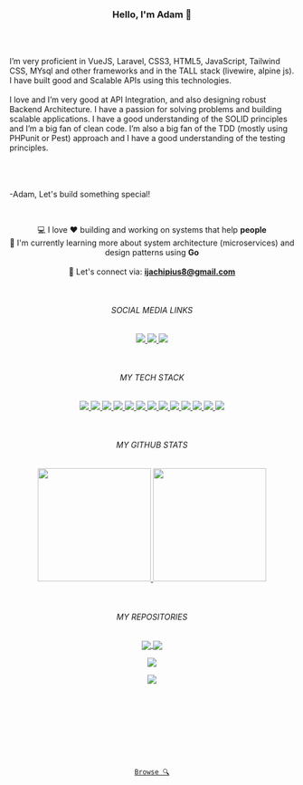 <h3 align=center>Hello, I'm Adam 👋</h3>
<br/><br/>

<p align="left">
I’m very proficient in VueJS, Laravel, CSS3, HTML5, JavaScript, Tailwind CSS, MYsql and other frameworks and in the TALL stack (livewire, alpine js). I have built good and Scalable APIs using this technologies.<br /><br />
I love and I’m very good at API Integration, and also designing robust Backend Architecture. I have a passion for solving problems and building scalable applications. I have a good understanding of the SOLID principles and I’m a big fan of clean code. I’m also a big fan of the TDD (mostly using PHPunit or Pest) approach and I have a good understanding of the testing principles.<br /><br />
  
<br /><br />
 -Adam, Let's build something special!
</p>
<br/>



</p>
<p align="center">
  💻 I love ❤ building and working on systems that help  <strong>people</strong>
  <br/>
  🌱 I'm currently learning more about system architecture (microservices) and design patterns using <strong>Go</strong>
  <br/><br/>
  💬 Let's connect via: <strong><a href="mailto: ijachipius8@gmail.com">ijachipius8@gmail.com</a></strong> 
</p>
<br/>



<h6 align="center">SOCIAL MEDIA LINKS</h6>

<p align="center">
  <a href="https://github.com/Adams-Ijachi">
    <img src="https://img.shields.io/badge/-@Adams%20Ijachi-%23000814?style=flat-square&logo=github" />
  </a>


  <a href="https://www.linkedin.com/in/pius-adams-ijachi/">
    <img src="https://img.shields.io/badge/-@Pius%20Adams%20Ijachi-%230077B5?style=flat-square&logo=linkedin" />
  </a>

  <a href="https://pius-adams-ijachi.super.site/">
    <img src="https://img.shields.io/website?color=0ab9e6&style=flat-square&up_message=pius%20adams%20ijachi&url=https://pius-adams-ijachi.super.site/" />
  </a>
</p>
<br/>

<h6 align="center">MY TECH STACK</h6>
<p align="center">
  <a href="HTML5">
    <img src="https://img.shields.io/badge/-HTML5-%23E44D27?style=flat-square&logo=html5&logoColor=ffffff" />
  </a>

  <a href="CSS 3">
    <img src="https://img.shields.io/badge/-CSS3-%231572B6?style=flat-square&logo=css3" />
  </a>

  <a href="Javascript">
    <img src="https://img.shields.io/badge/-JavaScript-%23F7DF1C?style=flat-square&logo=javascript&logoColor=000000&labelColor=%23F7DF1C&color=%23FFCE5A" />
  </a>

  <a href="PHP">
    <img src="https://img.shields.io/badge/-PHP-%233f51b5?style=flat-square&logo=php&logoColor=3f51b5&labelColor=%23C5CAE9&color=%233f51b5" />
  </a>

  <a href="TypeScript">
    <img src="https://img.shields.io/badge/-TypeScript-007ACC?style=flat-square&logo=typescript&logoColor=white" />
  </a>

  <a href="React JS">
    <img src="https://img.shields.io/badge/-React-%23282C34?style=flat-square&logo=react" />
  </a>

  <a href="Vue JS">
    <img src="https://img.shields.io/badge/-Vue.js-%232c3e50?style=flat-square&logo=vuedotjs" />
  </a>

  <a href="Laravel">
    <img src="https://img.shields.io/badge/-Laravel-%23282C34?style=flat-square&logo=laravel" />
  </a>


  <a href="Tailwind CSS">
    <img src="https://img.shields.io/badge/-TailwindCss-%231a202c?style=flat-square&logo=tailwind-css" />
  </a>
  <a href="Docker">
    <img src="https://img.shields.io/badge/-Docker-%231a202c?style=flat-square&logo=docker" />
  </a>


  <a href="GIT">
    <img src="https://img.shields.io/badge/-Git-%23F05032?style=flat-square&logo=git&logoColor=%23ffffff" />
  </a>

  <a href="Visual Studio Code">
    <img src="https://img.shields.io/badge/-VSCode-%23007ACC?style=flat-square&logo=visual-studio-code" />
  </a>

  <a href="Firebase">
    <img src="https://img.shields.io/badge/-MySQL-%2300758F?style=flat-square&logo=mysql&logoColor=F29111" />
  </a>
</p>
<br/>

<h6 align="center">MY GITHUB STATS</h6>

<p align="center">
  <a href="https://github.com/anuraghazra/github-readme-stats"title="Go to docs">
    <img height="200" src="https://github-readme-stats.vercel.app/api?username=adams-ijachi&show_icons=true&bg_color=001d3d&icon_color=ffc300&text_color=bde0fe&title_color=ffc300&border_radius=15&line_height=30&count_private=true&hide_border=true">
  </a>

  <a href="https://github.com/anuraghazra/github-readme-stats" title="Go to docs">
    <img height="200" src="https://github-readme-stats.vercel.app/api/top-langs/?username=adams-ijachi&hide=c%23,powershell,java&title_color=ffc300&text_color=bde0fe&bg_color=001d3d&langs_count=10&layout=compact&border_radius=15&hide_border=true&line_height=30" />
  </a>
</p>
<br/>

<h6 align="center">MY REPOSITORIES</h6>

<p align="center">
  <a href="https://github.com/Adams-Ijachi/CAPUN" title="Go to docs">
    <img align="center" src="https://github-readme-stats.vercel.app/api/pin/?username=adams-ijachi&repo=CAPUN&bg_color=d8f3dc&hide_border=true&border_radius=15&line_height=30&title_color=000814&text_color=000814&icon_color=ffc300" />
  </a>

  <a href="https://github.com/Adams-Ijachi/WebsockNextjs" title="Go to docs">
    <img align="center" src="https://github-readme-stats.vercel.app/api/pin/?username=adams-ijachi&repo=WebsockNextjs&bg_color=d8f3dc&hide_border=true&border_radius=15&line_height=30&title_color=000814&text_color=000814&icon_color=ffc300" />
  </a>
</p>

<p align="center">
  <a href="https://github.com/Adams-Ijachi/WebSocketTuT" title="Go to docs">
    <img align="center" src="https://github-readme-stats.vercel.app/api/pin/?username=adams-ijachi&repo=WebSocketTuT&bg_color=d8f3dc&hide_border=true&border_radius=15&line_height=30&title_color=000814&text_color=000814&icon_color=ffc300" />
  </a>

</p>
<p align="center">
  <a href="https://github.com/Adams-Ijachi/GitHub_Laravel_Automation" title="Go to docs">
    <img align="center" src="https://github-readme-stats.vercel.app/api/pin/?username=adams-ijachi&repo=GitHub_Laravel_Automation&bg_color=d8f3dc&hide_border=true&border_radius=15&line_height=30&title_color=000814&text_color=000814&icon_color=ffc300" />
  </a>

</p>
<br /><br /><br /><br /><br /><br/><br/>
<p align="center">
  <code align="center"><a href="https://github.com/Adams-Ijachi?tab=repositories" title="Browse">Browse 🔍</a>
</code>
</p>


<!--
*This  is a ✨ _special_ ✨ repository because its `README.md` (this file) appears on your GitHub profile.

Here are some ideas to get you started:

- 🔭 I’m currently working on ...
- 🌱 I’m currently learning ...
- 👯 I’m looking to collaborate on ...
- 🤔 I’m looking for help with ...
- 💬 Ask me about ...
- 📫 How to reach me: ...
- 😄 Pronouns: ...
- ⚡ Fun fact: ...
-->
